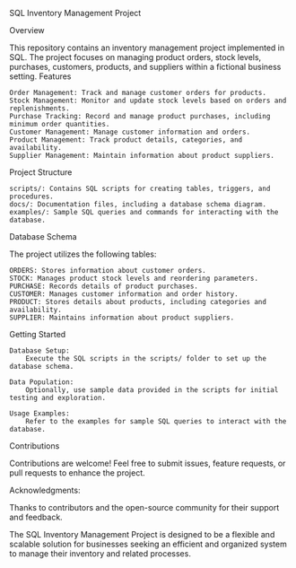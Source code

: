 SQL Inventory Management Project

Overview

This repository contains an inventory management project implemented in SQL. The project focuses on managing product orders, stock levels, purchases, customers, products, and suppliers within a fictional business setting.
Features

    Order Management: Track and manage customer orders for products.
    Stock Management: Monitor and update stock levels based on orders and replenishments.
    Purchase Tracking: Record and manage product purchases, including minimum order quantities.
    Customer Management: Manage customer information and orders.
    Product Management: Track product details, categories, and availability.
    Supplier Management: Maintain information about product suppliers.

Project Structure

    scripts/: Contains SQL scripts for creating tables, triggers, and procedures.
    docs/: Documentation files, including a database schema diagram.
    examples/: Sample SQL queries and commands for interacting with the database.

Database Schema

The project utilizes the following tables:

    ORDERS: Stores information about customer orders.
    STOCK: Manages product stock levels and reordering parameters.
    PURCHASE: Records details of product purchases.
    CUSTOMER: Manages customer information and order history.
    PRODUCT: Stores details about products, including categories and availability.
    SUPPLIER: Maintains information about product suppliers.

Getting Started

    Database Setup:
        Execute the SQL scripts in the scripts/ folder to set up the database schema.

    Data Population:
        Optionally, use sample data provided in the scripts for initial testing and exploration.

    Usage Examples:
        Refer to the examples for sample SQL queries to interact with the database.

Contributions

Contributions are welcome! Feel free to submit issues, feature requests, or pull requests to enhance the project.

Acknowledgments:

Thanks to contributors and the open-source community for their support and feedback.

The SQL Inventory Management Project is designed to be a flexible and scalable solution for businesses seeking an efficient and organized system to manage their inventory and related processes.
